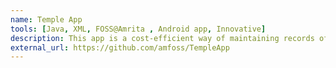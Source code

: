 ```yaml
---
name: Temple App
tools: [Java, XML, FOSS@Amrita , Android app, Innovative]
description: This app is a cost-efficient way of maintaining records of poojas, donations made by people and also all the financial records in temples. Using this app, people in the temple counter will be able to enter all the details regarding the poojas they want or some donations they want to do for the temple. This app is connected to a printer so that it will print the details of pooja registrations of users. I am a contributor to it.
external_url: https://github.com/amfoss/TempleApp
---
```


